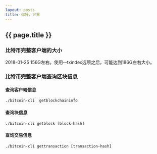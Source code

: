 ```yaml
---
layout: posts 
title: 你好，世界
---
```


## {{ page.title }}

### 比特币完整客户端的大小

2018-01-25 156G左右。使用--txindex选项之后，可能达到186G左右大小。

### 比特币完整客户端查询区块信息

#### 查询客户端信息

    ./bitcoin-cli  getblockchaininfo

#### 查询块信息

    ./bitcoin-cli getblock [block-hash]

#### 查询交易信息

    ./bitcoin-cli gettransaction [transaction-hash]



